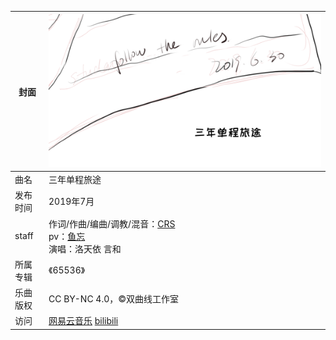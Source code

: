 | 封面     | [![](./assets/cover.png)](./assets/cover.png)                |
| -------- | ------------------------------------------------------------ |
| 曲名     | 三年单程旅途                                                 |
| 发布时间 | 2019年7月                                                    |
| staff    | 作词/作曲/编曲/调教/混音：[CRS](/crs)<br>pv：[鱼忘](/yuwang)<br>演唱：洛天依 言和 |
| 所属专辑 | 《65536》                                                    |
| 乐曲版权 | CC BY-NC 4.0，©双曲线工作室                                  |
| 访问     | [网易云音乐](https://music.163.com/#/song?id=1375530592)  [bilibili](https://www.bilibili.com/audio/au929404) |



